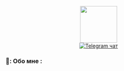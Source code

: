 <div id="header" align="center">
  <img src="https://s1.radikal.cloud/2024/06/30/logo-footer.png" width="100"/>
</div>

<div id="badges" align="center">
  <a href="https://t.me/happycozero">
    <img src="https://img.shields.io/badge/Telegram-blue?style=for-the-badge&logo=telegram&logoColor=white" alt="Telegram чат"/>
  </a>
</div>

<div id="profile-views" align="center">
  <img src="https://komarev.com/ghpvc/?username=happycozero&style=flat-square&color=orange&label=Просмотры+профиля&base=162" alt=""/>
</div>

### 🍌: Обо мне :
